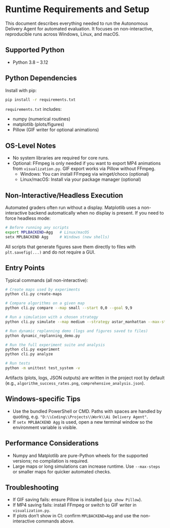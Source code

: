 # Runtime Requirements and Setup

This document describes everything needed to run the Autonomous Delivery Agent for automated evaluation. It focuses on non-interactive, reproducible runs across Windows, Linux, and macOS.

## Supported Python
- Python 3.8 – 3.12

## Python Dependencies
Install with pip:

```bash
pip install -r requirements.txt
```

`requirements.txt` includes:
- numpy (numerical routines)
- matplotlib (plots/figures)
- Pillow (GIF writer for optional animations)

## OS-Level Notes
- No system libraries are required for core runs.
- Optional: FFmpeg is only needed if you want to export MP4 animations from `visualization.py`. GIF export works via Pillow without FFmpeg.
  - Windows: You can install FFmpeg via winget/choco (optional)
  - Linux/macOS: Install via your package manager (optional)

## Non-Interactive/Headless Execution
Automated graders often run without a display. Matplotlib uses a non-interactive backend automatically when no display is present. If you need to force headless mode:

```bash
# Before running any scripts
export MPLBACKEND=Agg   # Linux/macOS
setx MPLBACKEND Agg     # Windows (new shells)
```

All scripts that generate figures save them directly to files with `plt.savefig(...)` and do not require a GUI.

## Entry Points
Typical commands (all non-interactive):

```bash
# Create maps used by experiments
python cli.py create-maps

# Compare algorithms on a given map
python cli.py compare --map small --start 0,0 --goal 9,9

# Run a simulation with a chosen strategy
python cli.py simulate --map medium --strategy astar_manhattan --max-steps 500

# Run dynamic replanning demo (logs and figures saved to files)
python dynamic_replanning_demo.py

# Run the full experiment suite and analysis
python cli.py experiment
python cli.py analyze

# Run tests
python -m unittest test_system -v
```

Artifacts (plots, logs, JSON outputs) are written in the project root by default (e.g., `algorithm_success_rates.png`, `comprehensive_analysis.json`).

## Windows-specific Tips
- Use the bundled PowerShell or CMD. Paths with spaces are handled by quoting, e.g. `"D:\\Coding\\Projects\\Work\\Ai Delivery Agent"`.
- If `setx MPLBACKEND Agg` is used, open a new terminal window so the environment variable is visible.

## Performance Considerations
- Numpy and Matplotlib are pure-Python wheels for the supported versions; no compilation is required.
- Large maps or long simulations can increase runtime. Use `--max-steps` or smaller maps for quicker automated checks.

## Troubleshooting
- If GIF saving fails: ensure Pillow is installed (`pip show Pillow`).
- If MP4 saving fails: install FFmpeg or switch to GIF writer in `visualization.py`.
- If plots don’t show in CI: confirm `MPLBACKEND=Agg` and use the non-interactive commands above.
